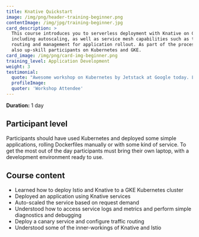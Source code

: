 ```yaml
---
title: Knative Quickstart
image: /img/png/header-training-beginner.png
contentImage: /img/jpg/training-beginner.jpg
card_description: >
  This course introduces you to serverless deployment with Knative on GKE,
  including autoscaling, as well as service mesh capabilities such as traffic
  routing and management for application rollout. As part of the process it will
  also up-skill participants on Kubernetes and GKE.
card_image: /img/png/card-img-beginner.png
training_level: Application Development
weight: 3
testimonial:
  quote: "Awesome workshop on Kubernetes by Jetstack at Google today. Lots of lightbulb moments!"
  profileImage:
  quoter: 'Workshop Attendee'
---
```


**Duration:** 1 day

## Participant level
Participants should have used Kubernetes and deployed some simple applications,
rolling Dockerfiles manually or with some kind of service. To get the most out of
the day participants must bring their own laptop, with a development environment
ready to use.

## Course content

- Learned how to deploy Istio and Knative to a GKE Kubernetes cluster
- Deployed an application using Knative services
- Auto-scaled the service based on request demand
- Understood how to access service logs and metrics and perform simple diagnostics and debugging
- Deploy a canary service and configure traffic routing
- Understood some of the inner-workings of Knative and Istio
